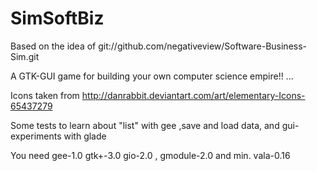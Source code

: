 SimSoftBiz
==========


Based on the idea of git://github.com/negativeview/Software-Business-Sim.git

A GTK-GUI game for building your own computer science empire!! ...

Icons taken from http://danrabbit.deviantart.com/art/elementary-Icons-65437279

Some tests to learn about "list"  with gee ,save and load data, and gui-experiments with glade 

You need  gee-1.0  gtk+-3.0  gio-2.0 , gmodule-2.0 and min. vala-0.16


